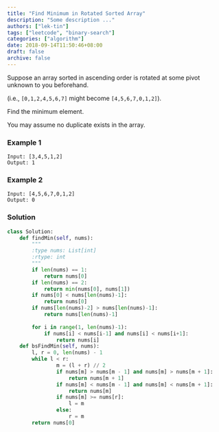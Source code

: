 ```yaml
---
title: "Find Minimum in Rotated Sorted Array"
description: "Some description ..."
authors: ["lek-tin"]
tags: ["leetcode", "binary-search"]
categories: ["algorithm"]
date: 2018-09-14T11:50:46+08:00
draft: false
archive: false
---
```

Suppose an array sorted in ascending order is rotated at some pivot unknown to you beforehand.

(i.e.,  `[0,1,2,4,5,6,7]` might become  `[4,5,6,7,0,1,2]`).

Find the minimum element.

You may assume no duplicate exists in the array.

### Example 1
```
Input: [3,4,5,1,2] 
Output: 1
```
### Example 2
```
Input: [4,5,6,7,0,1,2]
Output: 0
```
### Solution
```python
class Solution:
    def findMin(self, nums):
        """
        :type nums: List[int]
        :rtype: int
        """
        if len(nums) == 1:
            return nums[0]
        if len(nums) == 2:
            return min(nums[0], nums[1])
        if nums[0] < nums[len(nums)-1]:
            return nums[0]
        if nums[len(nums)-2] > nums[len(nums)-1]:
            return nums[len(nums)-1]
        
        for i in range(1, len(nums)-1):
            if nums[i] < nums[i-1] and nums[i] < nums[i+1]:
                return nums[i]
    def bsFindMin(self, nums):
        l, r = 0, len(nums) - 1
        while l < r:
                m = (l + r) // 2
                if nums[m] > nums[m - 1] and nums[m] > nums[m + 1]:
                    return nums[m + 1]
                if nums[m] < nums[m - 1] and nums[m] < nums[m + 1]:
                    return nums[m]
                if nums[m] >= nums[r]:
                    l = m
                else:
                    r = m
        return nums[0]
```